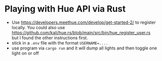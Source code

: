 # Playing with Hue API via Rust

- Use https://developers.meethue.com/develop/get-started-2/ to register locally. You could also use https://github.com/kali/hue.rs/blob/main/src/bin/hue_register_user.rs but I found the other instructions first.
- stick in a `.env` file with the format `USERNAME=....`
- use program via `cargo run` and it will dump all lights and then toggle one light on or off
